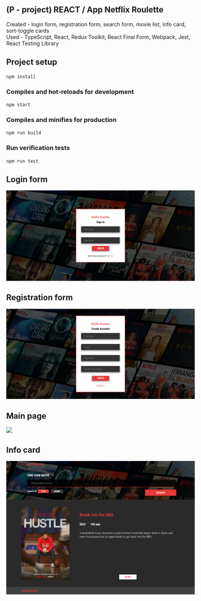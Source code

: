 ## (P - project) REACT / App Netflix Roulette

Created - login form, registration form, search form, movie list, info card, sort-toggle cards<br/>
Used - TypeScript, React, Redux Toolkit, React Final Form, Webpack, Jest, React Testing Library

## Project setup
```
npm install
```

### Compiles and hot-reloads for development
```
npm start
```

### Compiles and minifies for production
```
npm run build
```

### Run verification tests
```
npm run test
```

## Login form
  <img src="netflixroulette_login.png">
  
## Registration form
  <img src="netflixroulette_registration.png">

## Main page
  <img src="netflixroulette_main.png">
  
## Info card
  <img src="netflixroulette_info_card.png">
  

  
  
  





